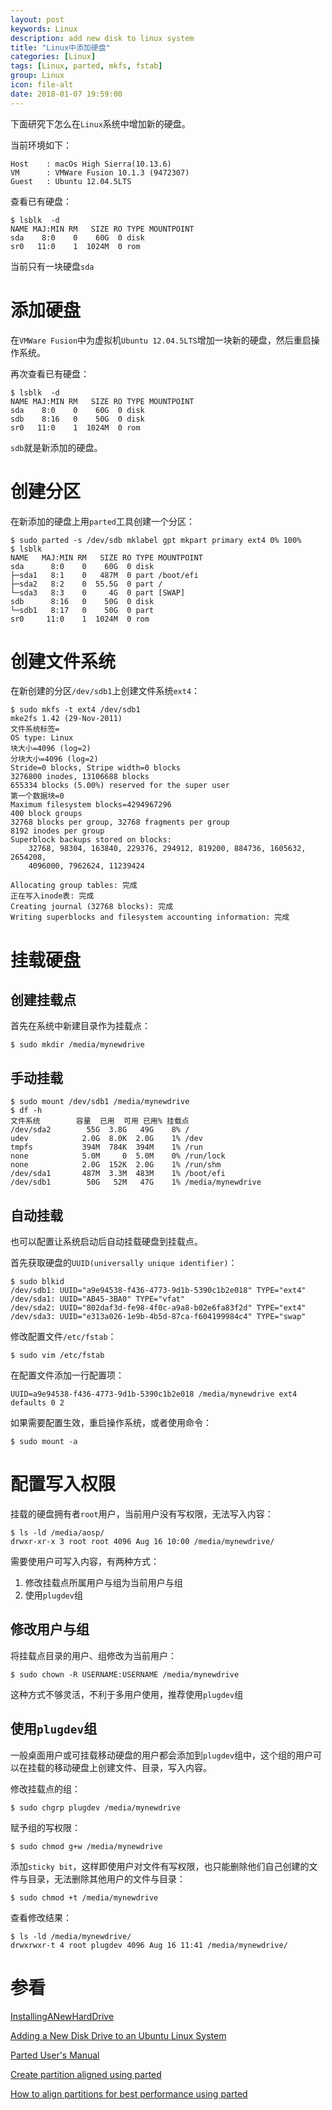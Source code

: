 ```yaml
---
layout: post
keywords: Linux
description: add new disk to linux system
title: "Linux中添加硬盘"
categories: [Linux]
tags: [Linux, parted, mkfs, fstab]
group: Linux
icon: file-alt
date: 2018-01-07 19:59:00
---
```


下面研究下怎么在`Linux`系统中增加新的硬盘。

当前环境如下：

    Host    : macOs High Sierra(10.13.6)
    VM      : VMWare Fusion 10.1.3 (9472307)
    Guest   : Ubuntu 12.04.5LTS

查看已有硬盘：

    $ lsblk  -d
    NAME MAJ:MIN RM   SIZE RO TYPE MOUNTPOINT
    sda    8:0    0    60G  0 disk
    sr0   11:0    1  1024M  0 rom

<!--excerpt-->

当前只有一块硬盘`sda`

# 添加硬盘

在`VMWare Fusion`中为虚拟机`Ubuntu 12.04.5LTS`增加一块新的硬盘，然后重启操作系统。

再次查看已有硬盘：

    $ lsblk  -d
    NAME MAJ:MIN RM   SIZE RO TYPE MOUNTPOINT
    sda    8:0    0    60G  0 disk
    sdb    8:16   0    50G  0 disk
    sr0   11:0    1  1024M  0 rom

`sdb`就是新添加的硬盘。

# 创建分区

在新添加的硬盘上用`parted`工具创建一个分区：

    $ sudo parted -s /dev/sdb mklabel gpt mkpart primary ext4 0% 100%
    $ lsblk
    NAME   MAJ:MIN RM   SIZE RO TYPE MOUNTPOINT
    sda      8:0    0    60G  0 disk
    ├─sda1   8:1    0   487M  0 part /boot/efi
    ├─sda2   8:2    0  55.5G  0 part /
    └─sda3   8:3    0     4G  0 part [SWAP]
    sdb      8:16   0    50G  0 disk
    └─sdb1   8:17   0    50G  0 part
    sr0     11:0    1  1024M  0 rom

# 创建文件系统

在新创建的分区`/dev/sdb1`上创建文件系统`ext4`：

    $ sudo mkfs -t ext4 /dev/sdb1
    mke2fs 1.42 (29-Nov-2011)
    文件系统标签=
    OS type: Linux
    块大小=4096 (log=2)
    分块大小=4096 (log=2)
    Stride=0 blocks, Stripe width=0 blocks
    3276800 inodes, 13106688 blocks
    655334 blocks (5.00%) reserved for the super user
    第一个数据块=0
    Maximum filesystem blocks=4294967296
    400 block groups
    32768 blocks per group, 32768 fragments per group
    8192 inodes per group
    Superblock backups stored on blocks:
    	32768, 98304, 163840, 229376, 294912, 819200, 884736, 1605632, 2654208,
    	4096000, 7962624, 11239424

    Allocating group tables: 完成
    正在写入inode表: 完成
    Creating journal (32768 blocks): 完成
    Writing superblocks and filesystem accounting information: 完成

# 挂载硬盘

## 创建挂载点

首先在系统中新建目录作为挂载点：

    $ sudo mkdir /media/mynewdrive

## 手动挂载

    $ sudo mount /dev/sdb1 /media/mynewdrive
    $ df -h
    文件系统        容量  已用  可用 已用% 挂载点
    /dev/sda2        55G  3.8G   49G    8% /
    udev            2.0G  8.0K  2.0G    1% /dev
    tmpfs           394M  784K  394M    1% /run
    none            5.0M     0  5.0M    0% /run/lock
    none            2.0G  152K  2.0G    1% /run/shm
    /dev/sda1       487M  3.3M  483M    1% /boot/efi
    /dev/sdb1        50G   52M   47G    1% /media/mynewdrive

## 自动挂载

也可以配置让系统启动后自动挂载硬盘到挂载点。

首先获取硬盘的`UUID(universally unique identifier)`：

    $ sudo blkid
    /dev/sdb1: UUID="a9e94538-f436-4773-9d1b-5390c1b2e018" TYPE="ext4"
    /dev/sda1: UUID="AB45-3BA0" TYPE="vfat"
    /dev/sda2: UUID="802daf3d-fe98-4f0c-a9a8-b02e6fa83f2d" TYPE="ext4"
    /dev/sda3: UUID="e313a026-1e9b-4b5d-87ca-f604199984c4" TYPE="swap"

修改配置文件`/etc/fstab`：

    $ sudo vim /etc/fstab

在配置文件添加一行配置项：

    UUID=a9e94538-f436-4773-9d1b-5390c1b2e018 /media/mynewdrive ext4 defaults 0 2

如果需要配置生效，重启操作系统，或者使用命令：

    $ sudo mount -a

# 配置写入权限

挂载的硬盘拥有者`root`用户，当前用户没有写权限，无法写入内容：

    $ ls -ld /media/aosp/
    drwxr-xr-x 3 root root 4096 Aug 16 10:00 /media/mynewdrive/

需要使用户可写入内容，有两种方式：

1. 修改挂载点所属用户与组为当前用户与组
2. 使用`plugdev`组

## 修改用户与组

将挂载点目录的用户、组修改为当前用户：

    $ sudo chown -R USERNAME:USERNAME /media/mynewdrive

这种方式不够灵活，不利于多用户使用，推荐使用`plugdev`组

## 使用`plugdev`组

一般桌面用户或可挂载移动硬盘的用户都会添加到`plugdev`组中，这个组的用户可以在挂载的移动硬盘上创建文件、目录，写入内容。

修改挂载点的组：

    $ sudo chgrp plugdev /media/mynewdrive

赋予组的写权限：

    $ sudo chmod g+w /media/mynewdrive

添加`sticky bit`，这样即使用户对文件有写权限，也只能删除他们自己创建的文件与目录，无法删除其他用户的文件与目录：

    $ sudo chmod +t /media/mynewdrive

查看修改结果：

    $ ls -ld /media/mynewdrive/
    drwxrwxr-t 4 root plugdev 4096 Aug 16 11:41 /media/mynewdrive/

# 参看

[InstallingANewHardDrive](https://help.ubuntu.com/community/InstallingANewHardDrive)

[Adding a New Disk Drive to an Ubuntu Linux System](http://www.techotopia.com/index.php/Adding_a_New_Disk_Drive_to_an_Ubuntu_Linux_System)

[Parted User's Manual](https://www.gnu.org/software/parted/manual/)

[Create partition aligned using parted](https://unix.stackexchange.com/questions/38164/create-partition-aligned-using-parted#49274)

[How to align partitions for best performance using parted](https://rainbow.chard.org/2013/01/30/how-to-align-partitions-for-best-performance-using-parted/)
